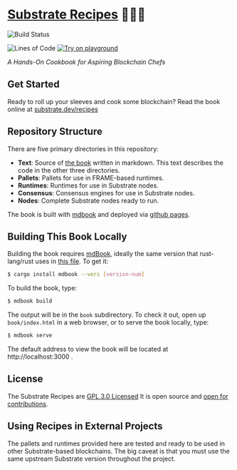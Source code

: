 # <a href="https://substrate.dev/recipes">Substrate Recipes</a> 🍴😋🍴

![Build Status](https://img.shields.io/endpoint.svg?url=https%3A%2F%2Factions-badge.atrox.dev%2Fsubstrate-developer-hub%2Frecipes%2Fbadge%3Fref%3Dmaster&style=flat)
<!-- markdown-link-check-disable-next-line -->
![Lines of Code](https://tokei.rs/b1/github/substrate-developer-hub/recipes)
[![Try on playground](https://img.shields.io/badge/Playground-Recipes-brightgreen?logo=Parity%20Substrate)](https://playground-staging.substrate.dev/?deploy=recipes)

_A Hands-On Cookbook for Aspiring Blockchain Chefs_

## Get Started

Ready to roll up your sleeves and cook some blockchain? Read the book online at
[substrate.dev/recipes](https://substrate.dev/recipes)

## Repository Structure

There are five primary directories in this repository:

-   **Text**: Source of [the book](https://substrate.dev/recipes) written in markdown. This text
    describes the code in the other three directories.
-   **Pallets**: Pallets for use in FRAME-based runtimes.
-   **Runtimes**: Runtimes for use in Substrate nodes.
-   **Consensus**: Consensus engines for use in Substrate nodes.
-   **Nodes**: Complete Substrate nodes ready to run.

The book is built with [mdbook](https://github.com/rust-lang/mdBook) and deployed via
[github pages](https://pages.github.com/).

## Building This Book Locally 

Building the book requires [mdBook], ideally the same version that
rust-lang/rust uses in [this file][rust-mdbook]. To get it:

[mdBook]: https://github.com/rust-lang-nursery/mdBook
[rust-mdbook]: https://github.com/rust-lang/rust/blob/master/src/tools/rustbook/Cargo.toml

```bash
$ cargo install mdbook --vers [version-num]
```
To build the book, type:

```bash
$ mdbook build
```

The output will be in the `book` subdirectory. To check it out, open up `book/index.html` in
a web browser, or to serve the book locally, type:

```bash
$ mdbook serve
```

The default address to view the book will be located at http://localhost:3000 .

## License

The Substrate Recipes are [GPL 3.0 Licensed](LICENSE) It is open source and
[open for contributions](./CONTRIBUTING.md).

## Using Recipes in External Projects

The pallets and runtimes provided here are tested and ready to be used in other Substrate-based
blockchains. The big caveat is that you must use the same upstream Substrate version throughout the
project.
